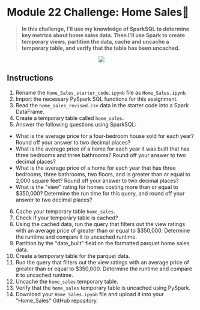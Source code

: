 # Module 22 Challenge: Home Sales🏡
> **In this challenge, I'll use my knowledge of SparkSQL to determine key metrics about home sales data. Then I'll use Spark to create temporary views, partition the data, cache and uncache a temporary table, and verify that the table has been uncached.**

<p align="center">
  <img src="https://github.com/katieborlie/Home_Sales/assets/119274891/6d48b828-3556-44df-b39b-1b48c77577c3" />
</p>

## Instructions
1. Rename the `Home_Sales_starter_code.ipynb` file as `Home_Sales.ipynb`.
2. Import the necessary PySpark SQL functions for this assignment.
3. Read the `home_sales_revised.csv` data in the starter code into a Spark DataFrame.
4. Create a temporary table called `home_sales`.
5. Answer the following questions using SparkSQL:
  - What is the average price for a four-bedroom house sold for each year? Round off your answer to two decimal places?
  - What is the average price of a home for each year it was built that has three bedrooms and three bathrooms? Round off your answer to two decimal places?
  - What is the average price of a home for each year that has three bedrooms, three bathrooms, two floors, and is greater than or equal to 2,000 square feet? Round off your answer to two decimal places?
  - What is the "view" rating for homes costing more than or equal to $350,000? Determine the run time for this query, and round off your answer to two decimal places?
6. Cache your temporary table `home_sales`.
7. Check if your temporary table is cached?
8. Using the cached data, run the query that filters out the view ratings with an average price of greater than or equal to $350,000. Determine the runtime and compare it to uncached runtime.
9. Partition by the "date_built" field on the formatted parquet home sales data.
10. Create a temporary table for the parquet data.
11. Run the query that filters out the view ratings with an average price of greater than or equal to $350,000. Determine the runtime and compare it to uncached runtime.
12. Uncache the `home_sales` temporary table.
13. Verify that the `home_sales` temporary table is uncached using PySpark.
14. Download your `Home_Sales.ipynb` file and upload it into your "Home_Sales" GitHub repository.
